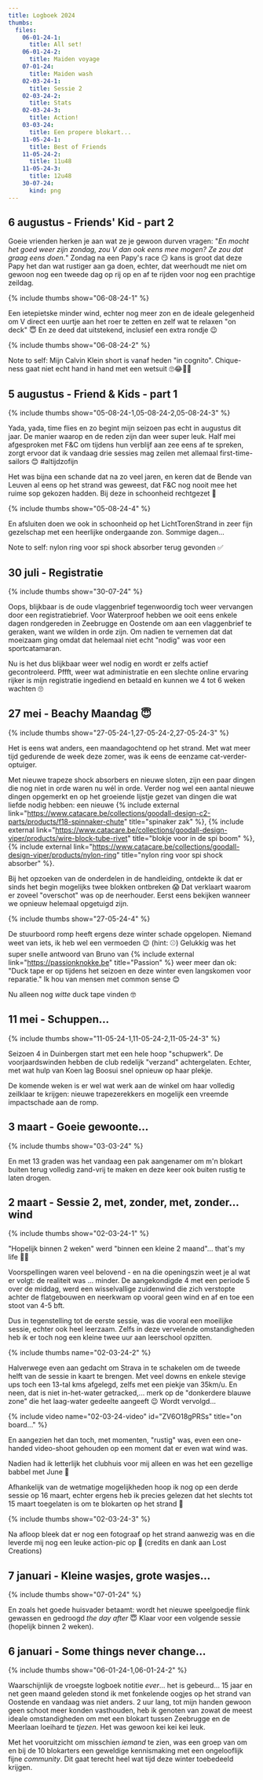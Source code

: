 ```yaml
---
title: Logboek 2024
thumbs:
  files:
    06-01-24-1:
      title: All set!
    06-01-24-2:
      title: Maiden voyage
    07-01-24:
      title: Maiden wash
    02-03-24-1:
      title: Sessie 2
    02-03-24-2:
      title: Stats
    02-03-24-3:
      title: Action!
    03-03-24:
      title: Een propere blokart...
    11-05-24-1:
      title: Best of Friends
    11-05-24-2:
      title: 11u48
    11-05-24-3:
      title: 12u48
    30-07-24:
      kind: png
---
```


## 6 augustus - Friends' Kid - part 2

Goeie vrienden herken je aan wat ze je gewoon durven vragen: "_En mocht het goed weer zijn zondag, zou V dan ook eens mee mogen? Ze zou dat graag eens doen._" Zondag na een Papy's race 😏 kans is groot dat deze Papy het dan wat rustiger aan ga doen, echter, dat weerhoudt me niet om gewoon nog een tweede dag op rij op en af te rijden voor nog een prachtige zeildag.

{% include thumbs show="06-08-24-1" %}

Een ietepietske minder wind, echter nog meer zon en de ideale gelegenheid om V direct een uurtje aan het roer te zetten en zelf wat te relaxen "on deck" 😇 En ze deed dat uitstekend, inclusief een extra rondje 😉

{% include thumbs show="06-08-24-2" %}

Note to self: Mijn Calvin Klein short is vanaf heden "in cognito". Chique-ness gaat niet echt hand in hand met een wetsuit 🙄😂🤦‍♂️

## 5 augustus - Friend & Kids - part 1

{% include thumbs show="05-08-24-1,05-08-24-2,05-08-24-3" %}

Yada, yada, time flies en zo begint mijn seizoen pas echt in augustus dit jaar. De manier waarop en de reden zijn dan weer super leuk. Half mei afgesproken met F&C om tijdens hun verblijf aan zee eens af te spreken, zorgt ervoor dat ik vandaag drie sessies mag zeilen met allemaal first-time-sailors 😊 #altijdzofijn

Het was bijna een schande dat na zo veel jaren, en keren dat de Bende van Leuven al eens op het strand was geweest, dat F&C nog nooit mee het ruime sop gekozen hadden. Bij deze in schoonheid rechtgezet 🙏

{% include thumbs show="05-08-24-4" %}

En afsluiten doen we ook in schoonheid op het LichtTorenStrand in zeer fijn gezelschap met een heerlijke ondergaande zon. Sommige dagen...

Note to self: nylon ring voor spi shock absorber terug gevonden ✅

## 30 juli - Registratie

{% include thumbs show="30-07-24" %}

Oops, blijkbaar is de oude vlaggenbrief tegenwoordig toch weer vervangen door een registratiebrief. Voor Waterproof hebben we ooit eens enkele dagen rondgereden in Zeebrugge en Oostende om aan een vlaggenbrief te geraken, want we wilden in orde zijn. Om nadien te vernemen dat dat moeizaam ging omdat dat helemaal niet echt "nodig" was voor een sportcatamaran.

Nu is het dus blijkbaar weer wel nodig en wordt er zelfs actief gecontroleerd. Pffft, weer wat administratie en een slechte online ervaring rijker is mijn registratie ingediend en betaald en kunnen we 4 tot 6 weken wachten 🙄

## 27 mei - Beachy Maandag 😇

{% include thumbs show="27-05-24-1,27-05-24-2,27-05-24-3" %}

Het is eens wat anders, een maandagochtend op het strand. Met wat meer tijd gedurende de week deze zomer, was ik eens de eenzame cat-verder-optuiger.

Met nieuwe trapeze shock absorbers en nieuwe sloten, zijn een paar dingen die nog niet in orde waren nu wél in orde. Verder nog wel een aantal nieuwe dingen opgemerkt en op het groeiende lijstje gezet van dingen die wat liefde nodig hebben: een nieuwe {% include external link="https://www.catacare.be/collections/goodall-design-c2-parts/products/f18-spinnaker-chute" title="spinaker zak" %}, {% include external link="https://www.catacare.be/collections/goodall-design-viper/products/wire-block-tube-rivet" title="blokje voor in de spi boom" %}, {% include external link="https://www.catacare.be/collections/goodall-design-viper/products/nylon-ring" title="nylon ring voor spi shock absorber" %}.

Bij het opzoeken van de onderdelen in de handleiding, ontdekte ik dat er sinds het begin mogelijks twee blokken ontbreken 😱 Dat verklaart waarom er zoveel "overschot" was op de neerhouder. Eerst eens bekijken wanneer we opnieuw helemaal opgetuigd zijn.

{% include thumbs show="27-05-24-4" %}

De stuurboord romp heeft ergens deze winter schade opgelopen. Niemand weet van iets, ik heb wel een vermoeden 😉 (hint: ⚾️) Gelukkig was het super snelle antwoord van Bruno van {% include external link="https://passionknokke.be" title="Passion" %} weer meer dan ok: "Duck tape er op tijdens het seizoen en deze winter even langskomen voor reparatie." Ik hou van mensen met common sense 😊

Nu alleen nog _witte_ duck tape vinden 🤓

## 11 mei - Schuppen...

{% include thumbs show="11-05-24-1,11-05-24-2,11-05-24-3" %}

Seizoen 4 in Duinbergen start met een hele hoop "schupwerk". De voorjaardswinden hebben de club redelijk "verzand" achtergelaten. Echter, met wat hulp van Koen lag Boosui snel opnieuw op haar plekje.

De komende weken is er wel wat werk aan de winkel om haar volledig zeilklaar te krijgen: nieuwe trapezerekkers en mogelijk een vreemde impactschade aan de romp.

## 3 maart - Goeie gewoonte...

{% include thumbs show="03-03-24" %}

En met 13 graden was het vandaag een pak aangenamer om m'n blokart buiten terug volledig zand-vrij te maken en deze keer ook buiten rustig te laten drogen.

## 2 maart - Sessie 2, met, zonder, met, zonder... wind

{% include thumbs show="02-03-24-1" %}

"Hopelijk binnen 2 weken" werd "binnen een kleine 2 maand"... that's my life 🤷‍♂️

Voorspellingen waren veel belovend - en na die openingszin weet je al wat er volgt: de realiteit was ... minder. De aangekondigde 4 met een periode 5 over de middag, werd een wisselvallige zuidenwind die zich verstopte achter de flatgebouwen en neerkwam op vooral geen wind en af en toe een stoot van 4-5 bft.

Dus in tegenstelling tot de eerste sessie, was die vooral een moeilijke sessie, echter ook heel leerzaam. Zelfs in deze vervelende omstandigheden heb ik er toch nog een kleine twee uur aan leerschool opzitten.

{% include thumbs name="02-03-24-2" %}

Halverwege even aan gedacht om Strava in te schakelen om de tweede helft van de sessie in kaart te brengen. Met veel downs en enkele stevige ups toch een 13-tal kms afgelegd, zelfs met een piekje van 35km/u. En neen, dat is niet in-het-water getracked,... merk op de "donkerdere blauwe zone" die het laag-water gedeelte aangeeft 😉 Wordt vervolgd...

{% include video name="02-03-24-video" id="ZV6O18gPRSs" title="on board..." %}

En aangezien het dan toch, met momenten, "rustig" was, even een one-handed video-shoot gehouden op een moment dat er even wat wind was.

Nadien had ik letterlijk het clubhuis voor mij alleen en was het een gezellige babbel met June 🙏

Afhankelijk van de wetmatige mogelijkheden hoop ik nog op een derde sessie op 16 maart, echter ergens heb ik precies gelezen dat het slechts tot 15 maart toegelaten is om te blokarten op het strand 🤞

{% include thumbs show="02-03-24-3" %}

Na afloop bleek dat er nog een fotograaf op het strand aanwezig was en die leverde mij nog een leuke action-pic op 🤩 (credits en dank aan Lost Creations)

## 7 januari - Kleine wasjes, grote wasjes... 

{% include thumbs show="07-01-24" %}

En zoals het goede huisvader betaamt: wordt het nieuwe speelgoedje flink gewassen en gedroogd _the day after_ 😇 Klaar voor een volgende sessie (hopelijk binnen 2 weken).

## 6 januari - Some things never change...

{% include thumbs show="06-01-24-1,06-01-24-2" %}

Waarschijnlijk de vroegste logboek notitie _ever_... het is gebeurd... 15 jaar en net geen maand geleden stond ik met fonkelende oogjes op het strand van Oostende en vandaag was niet anders. 2 uur lang, tot mijn handen gewoon geen schoot meer konden vasthouden, heb ik genoten van zowat de meest ideale omstandigheden om met een blokart tussen Zeebrugge en de Meerlaan loeihard te _tjezen_. Het was gewoon kei kei kei leuk.

Met het vooruitzicht om misschien _iemand_ te zien, was een groep van om en bij de 10 blokarters een geweldige kennismaking met een ongelooflijk fijne _community_. Dit gaat terecht heel wat tijd deze winter toebedeeld krijgen.
